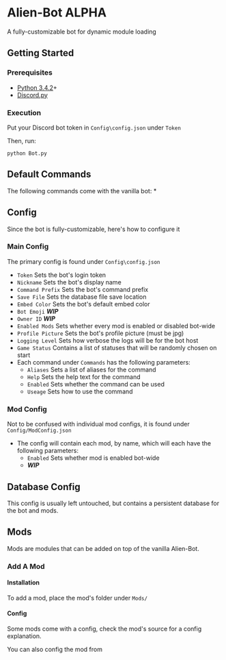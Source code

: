 # Alien-Bot ALPHA
A fully-customizable bot for dynamic module loading
## Getting Started
### Prerequisites
* [Python 3.4.2](https://www.python.org/downloads/release/python-342/)+
* [Discord.py](https://github.com/Rapptz/discord.py)
### Execution
Put your Discord bot token in `Config\config.json` under `Token`

Then, run:
```
python Bot.py
```
## Default Commands
The following commands come with the vanilla bot:
*
## Config
Since the bot is fully-customizable, here's how to configure it
### Main Config
The primary config is found under `Config\config.json`

* `Token` Sets the bot's login token
* `Nickname` Sets the bot's display name
* `Command Prefix` Sets the bot's command prefix
* `Save File` Sets the database file save location
* `Embed Color` Sets the bot's default embed color
* `Bot Emoji` ***WIP***
* `Owner ID` ***WIP***
* `Enabled Mods` Sets whether every mod is enabled or disabled bot-wide
* `Profile Picture` Sets the bot's profile picture (must be jpg)
* `Logging Level` Sets how verbose the logs will be for the bot host
* `Game Status` Contains a list of statuses that will be randomly chosen on start
* Each command under `Commands` has the following parameters: 
    * `Aliases` Sets a list of aliases for the command
    * `Help` Sets the help text for the command
    * `Enabled` Sets whether the command can be used
    * `Useage` Sets how to use the command
### Mod Config
Not to be confused with individual mod configs, it is found under `Config/ModConfig.json`

* The config will contain each mod, by name, which will each have the following parameters:
    * `Enabled` Sets whether mod is enabled bot-wide
    * ***WIP***
## Database Config
This config is usually left untouched, but contains a persistent database for the bot and mods.
## Mods
Mods are modules that can be added on top of the vanilla Alien-Bot.
### Add A Mod
#### Installation
To add a mod, place the mod's folder under `Mods/`
#### Config
Some mods come with a config, check the mod's source for a config explanation.

You can also config the mod from 

